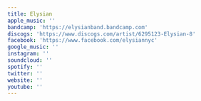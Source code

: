 ```yaml
---
title: Elysian
apple_music: ''
bandcamp: 'https://elysianband.bandcamp.com'
discogs: 'https://www.discogs.com/artist/6295123-Elysian-8'
facebook: 'https://www.facebook.com/elysiannyc'
google_music: ''
instagram: ''
soundcloud: ''
spotify: ''
twitter: ''
website: ''
youtube: ''
---
```

